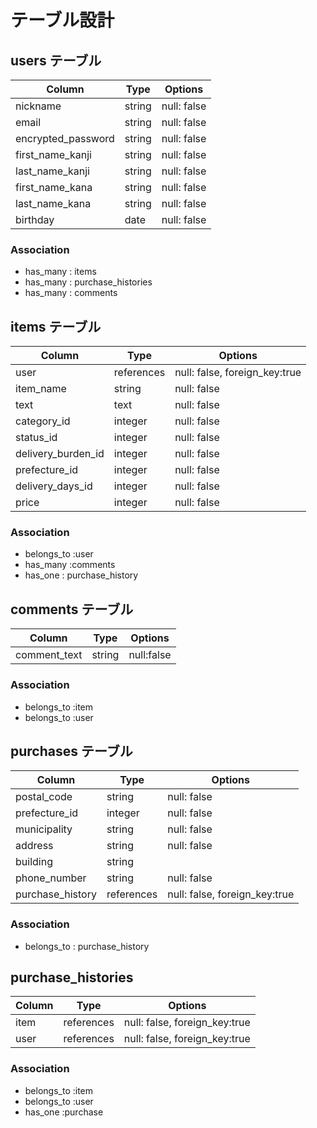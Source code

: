 # テーブル設計

## users テーブル

| Column             | Type   | Options     |
| ------------------ | ------ | ----------- |
| nickname           | string | null: false |
| email              | string | null: false |
| encrypted_password | string | null: false |
| first_name_kanji   | string | null: false |
| last_name_kanji    | string | null: false |
| first_name_kana    | string | null: false |
| last_name_kana     | string | null: false |
| birthday           | date   | null: false |

### Association

- has_many : items
- has_many : purchase_histories
- has_many : comments 

## items テーブル

| Column             | Type       | Options     |
| ------------------ | ---------- | ----------- |
| user               | references | null: false, foreign_key:true |
| item_name          | string     | null: false |
| text               | text       | null: false |
| category_id        | integer    | null: false |
| status_id          | integer    | null: false |
| delivery_burden_id | integer    | null: false |
| prefecture_id      | integer    | null: false |
| delivery_days_id   | integer    | null: false |
| price              | integer    | null: false |

### Association
- belongs_to :user 
- has_many :comments
- has_one : purchase_history


## comments テーブル

| Column       | Type   | Options    |
| ------------ | ------ | ---------- |
| comment_text | string | null:false |

### Association

- belongs_to :item
- belongs_to :user

## purchases テーブル

| Column           | Type       | Options    |
| ---------------- | ---------- | ---------- |
| postal_code      | string     | null: false|
| prefecture_id    | integer    | null: false|
| municipality     | string     | null: false|
| address          | string     | null: false|
| building         | string     | 
| phone_number     | string     | null: false|
| purchase_history | references | null: false, foreign_key:true 

### Association

- belongs_to : purchase_history

## purchase_histories

| Column | Type    | Options    |
| ------ | ------- | ---------- |
| item   | references | null: false, foreign_key:true |
| user   | references | null: false, foreign_key:true |

### Association

- belongs_to :item
- belongs_to :user
- has_one :purchase